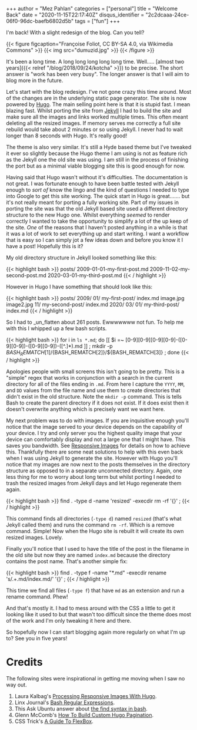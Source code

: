 +++
author = "Mez Pahlan"
categories = ["personal"]
title = "Welcome Back"
date = "2020-11-15T22:17:40Z"
disqus_identifier = "2c2dcaaa-24ce-06f0-96dc-baefb6802d5b"
tags = ["fun"]
+++

I'm back! With a slight redesign of the blog. Can you tell?

{{< figure figcaption="Françoise Foliot, CC BY-SA 4.0, via Wikimedia Commons" >}}
    {{< img src="dumuzid.jpg" >}} 
{{< /figure >}}

<!--more-->

It's been a long time. A long long long long long time. Well..... [almost two years]({{< relref
"/blog/2018/09/24/kotcha" >}}) to be precise. The short answer is "work has been very busy". The longer answer is that I
will aim to blog more in the future.

Let's start with the blog redesign. I've not gone crazy this time around. Most of the changes are in the underlying
static page generator. The site is now powered by [Hugo](https://gohugo.io/). The main selling point here is that it is
stupid fast. I mean blazing fast. Whilst porting the site from [Jekyll](https://jekyllrb.com/) I had to build the site
and make sure all the images and links worked multiple times. This often meant deleting all the resized images. If
memory serves me correctly a full site rebuild would take about 2 minutes or so using Jekyll. I never had to wait longer
than 8 seconds with Hugo. It's really good!

The theme is also very similar. It's still a Hyde based theme but I've tweaked it ever so slightly because the Hugo
theme I am using is not as feature rich as the Jekyll one the old site was using. I am still in the process of finishing
the port but as a minimal viable blogging site this is good enough for now.

Having said that Hugo wasn't without it's difficulties. The documentation is not great. I was fortunate enough to have
been battle tested with Jekyll enough to _sort of_ know the lingo and the kind of questions I needed to type into Google
to get this site working. The quick start in Hugo is great....... but it's not really meant for porting a fully working
site. Part of my issues in porting the site was that the old Jekyll based site used a different directory structure to
the new Hugo one. Whilst everything _seemed_ to render correctly I wanted to take the opportunity to simplify a lot of
the up keep of the site. _One_ of the reasons that I haven't posted anything in a while is that it was a lot of work to
set everything up and start writing. I want a workflow that is easy so I can simply jot a few ideas down and before you
know it I have a post! Hopefully this is it?

My old directory structure in Jekyll looked something like this:

{{< highlight bash >}}
posts/
      2009-01-01-my-first-post.md
      2009-11-02-my-second-post.md
      2020-03-01-my-third-post.md
{{< / highlight >}}

However in Hugo I have something that should look like this:

{{< highlight bash >}}
posts/
      2009/
           01/
              my-first-post/
                            index.md
                            image.jpg
                            image2.jpg
           11/
              my-second-post/
                             index.md
      2020/
           03/
              01/
                 my-third-post/
                               index.md
{{< / highlight >}}

So I had to _un_flatten about 261 posts. Ewwwwwww not fun. To help me with this I whipped up a few bash scripts.

{{< highlight bash >}}
for i in `ls *.md`; 
    do [[ $i =~ [0-9][0-9][0-9][0-9]-([0-9][0-9])-([0-9][0-9])-([^.]*).md ]] ; 
    mkdir -p ${BASH_REMATCH[1]}/${BASH_REMATCH[2]}/${BASH_REMATCH[3]} ; 
done
{{< / highlight >}}

Apologies people with small screens this isn't going to be pretty. This is a "simple" regex that works in conjunction
with a search in the current directory for all of the files ending in `.md`. From here I capture the `YYYY`, `MM`, and
`DD` values from the file name and use them to create directories that didn't exist in the old structure. Note the
`mkdir -p` command. This is tells Bash to create the parent directory if it does not exist. If it does exist then it
doesn't overwrite anything which is precisely want we want here.

My next problem was to do with images. If you are inquisitive enough you'll notice that the image served to your device
depends on the capability of your device. I try and only server you the highest quality image that your device can
comfortably display and not a large one that I might have. This saves you bandwidth. See [Responsive
Images](https://developer.mozilla.org/en-US/docs/Learn/HTML/Multimedia_and_embedding/Responsive_images) for details on
how to achieve this. Thankfully there are some neat solutions to help with this even back when I was using Jekyll to
generate the site. However with Hugo you'll notice that my images are now next to the posts themselves in the directory
structure as opposed to in a separate unconnected directory. Again, one less thing for me to worry about long term but
whilst porting I needed to trash the resized images from Jekyll days and let Hugo regenerate them again. 

{{< highlight bash >}}
find . -type d -name 'resized' -execdir rm -rf '{}' \;
{{< / highlight >}}

This command finds all directories (`-type d`) named `resized` (that's what Jekyll called them) and runs the command `rm
-rf`. Which is a remove command. Simple! Now when the Hugo site is rebuilt it will create its own resized images.
Lovely.

Finally you'll notice that I used to have the title of the post in the filename in the old site but now they are named
`index.md` because the directory contains the post name. That's another simple fix:

{{< highlight bash >}}
find . -type f -name "*.md" -execdir rename 's/.+\.md/index.md/' '{}' \;
{{< / highlight >}}

This time we find all files (`-type f`) that have `md` as an extension and run a rename command. Phew!

And that's mostly it. I had to mess around with the CSS a little to get it looking like it used to but that wasn't too
difficult since the theme does most of the work and I'm only tweaking it here and there.

So hopefully now I can start blogging again more regularly on what I'm up to? See you in five years!

# Credits
The following sites were inspirational in getting me moving when I saw no way out.

1. Laura Kalbag's [Processing Responsive Images With Hugo](https://laurakalbag.com/processing-responsive-images-with-hugo/).
2. Linx Journal's [Bash Regular Expressions](https://www.linuxjournal.com/content/bash-regular-expressions).
3. This Ask Ubuntu answer about [the find syntax in bash](https://askubuntu.com/a/196983/112819).
4. Glenn McComb's [How To Build Custom Hugo Pagination](https://glennmccomb.com/articles/how-to-build-custom-hugo-pagination/).
5. CSS Trick's [A Guide To FlexBox](https://css-tricks.com/snippets/css/a-guide-to-flexbox/).